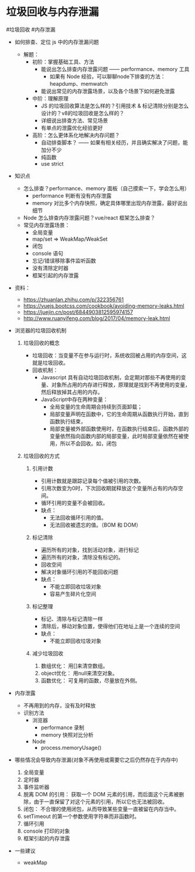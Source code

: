 # 垃圾回收与内存泄漏

#垃圾回收
#内存泄漏

- 如何排查、定位 js 中的内存泄漏问题
    - 解题：
        - 初阶：掌握基础工具、方法
            - 能说出怎么排查内存泄露问题 —— performance、memory 工具
                - 如果有 Node 经验，可以聊聊node下排查的方法：heapdump、memwatch
            - 能说出常见的内存泄露场景，以及各个场景下如何避免泄露
        - 中阶：理解原理
            - JS 的垃圾回收算法是怎么样的？引用技术 & 标记清除分别是怎么设计的？v8的垃圾回收是怎么样的？
            - 详细说出排查方法、常见场景
            - 有单点的泄露优化经验更好
        - 高阶：怎么更体系化地解决内存问题？
            - 自动排查脚本？ —— 如果有相关经历，并且确实解决了问题，能加分不少
            - 纯函数
            - use strict

- 知识点
    - 怎么排查？performance、memory 面板（自己摸索一下，学会怎么用）
        - performance 判断有没有内存泄露
        - memory 对比多个内存快照，确定具体哪里出现内存泄露，最好说出细节
    - Node 怎么排查内存泄露问题？vue/react 框架怎么排查？
    - 常见内存泄露场景：
        - 全局变量
        - map/set => WeakMap/WeakSet
        - 闭包
        - console 语句
        - 忘记/错误移除事件监听函数
        - 没有清除定时器
        - 框架引起的内存泄露

- 资料：
    - https://zhuanlan.zhihu.com/p/322356761
    - https://vuejs.bootcss.com/cookbook/avoiding-memory-leaks.html
    - https://juejin.cn/post/6844903812595974157
    - http://www.ruanyifeng.com/blog/2017/04/memory-leak.html

- 浏览器的垃圾回收机制
    1. 垃圾回收的概念
        - 垃圾回收：当变量不在参与运行时，系统收回被占用的内存空间，这就是垃圾回收。
        - 回收机制：
            - Javascript 具有自动垃圾回收机制，会定期对那些不再使用的变量、对象所占用的内存进行释放，原理就是找到不再使用的变量，然后释放掉其占用的内存。
            - JavaScript中存在两种变量：
                - 全局变量的生命周期会持续到页面卸载；
                - 局部变量声明在函数中，它的生命周期从函数执行开始，直到函数执行结束，
                - 局部变量被外部函数使用时，在函数执行结束后，函数外部的变量依然指向函数内部的局部变量，此时局部变量依然在被使用，所以不会回收。如，闭包

    2. 垃圾回收的方式
        1. 引用计数
            - 引用计数就是跟踪记录每个值被引用的次数。
            - 引用次数变为0时，下次回收期就释放这个变量所占有的内存空间。
            - 循环引用的变量不会被回收。
            - 缺点：
               - 无法回收循环引用的值。
               - 无法回收被遗忘的值。（BOM 和 DOM）

        2. 标记清除
             - 遍历所有的对象，找到活动对象，进行标记
             - 遍历所有的对象，清除没有标记的。
             - 回收空间
             - 解决对象循环引用的不能回收问题
             - 缺点：
               - 不能立即回收垃圾对象
               - 容易产生碎片化空间

        3. 标记整理
             - 标记、清除与标记清除一样
             - 清除后，移动对象位置，使得他们在地址上是一个连续的空间
             - 缺点：
                 - 不能立即回收垃圾对象

        4. 减少垃圾回收
            1. 数组优化： 用[]来清空数组。
            2. object优化： 用null来清空对象。
            3. 函数优化： 可复用的函数，尽量放在外侧。
- 内存泄露
    - 不再用到的内存，没有及时释放
    - 识别方法
        - 浏览器
            - performance 录制
            - memory 快照对比分析
        - Node
            - process.memoryUsage()
- 哪些情况会导致内存泄漏(对象不再使用或需要它之后仍然存在于内存中)
     1. 全局变量
     2. 定时器
     3. 事件监听器
     4. 脱离 DOM 的引用： 获取一个 DOM 元素的引用，而后面这个元素被删除，由于一直保留了对这个元素的引用，所以它也无法被回收。
     5. 闭包： 不合理的使用闭包，从而导致某些变量一直被留在内存当中。
     6. setTimeout 的第一个参数使用字符串而非函数时。
     7. 循环引用
     8. console 打印的对象
     9. 框架引起的内存泄露
- 一些建议
    - weakMap
